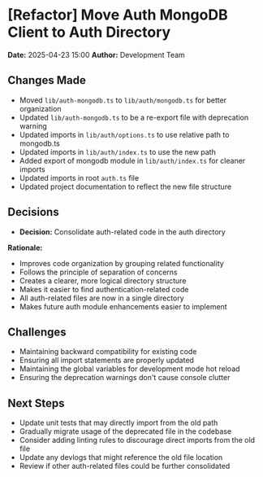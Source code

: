 # [Refactor] Move Auth MongoDB Client to Auth Directory

**Date:** 2025-04-23 15:00
**Author:** Development Team

## Changes Made
- Moved `lib/auth-mongodb.ts` to `lib/auth/mongodb.ts` for better organization
- Updated `lib/auth-mongodb.ts` to be a re-export file with deprecation warning
- Updated imports in `lib/auth/options.ts` to use relative path to mongodb.ts
- Updated imports in `lib/auth/index.ts` to use the new path
- Added export of mongodb module in `lib/auth/index.ts` for cleaner imports
- Updated imports in root `auth.ts` file
- Updated project documentation to reflect the new file structure

## Decisions
- **Decision:** Consolidate auth-related code in the auth directory

**Rationale:**
- Improves code organization by grouping related functionality
- Follows the principle of separation of concerns
- Creates a clearer, more logical directory structure
- Makes it easier to find authentication-related code
- All auth-related files are now in a single directory
- Makes future auth module enhancements easier to implement

## Challenges
- Maintaining backward compatibility for existing code
- Ensuring all import statements are properly updated
- Maintaining the global variables for development mode hot reload
- Ensuring the deprecation warnings don't cause console clutter

## Next Steps
- Update unit tests that may directly import from the old path
- Gradually migrate usage of the deprecated file in the codebase
- Consider adding linting rules to discourage direct imports from the old file
- Update any devlogs that might reference the old file location
- Review if other auth-related files could be further consolidated 
